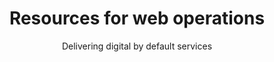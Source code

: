 ---
layout: role-index
title: Resources for web operations
subtitle: Delivering digital by default services
audience: tech-archs
hero: Operating a service
breadcrumbs:
  -
    title: Home
    url: /service-manual
---